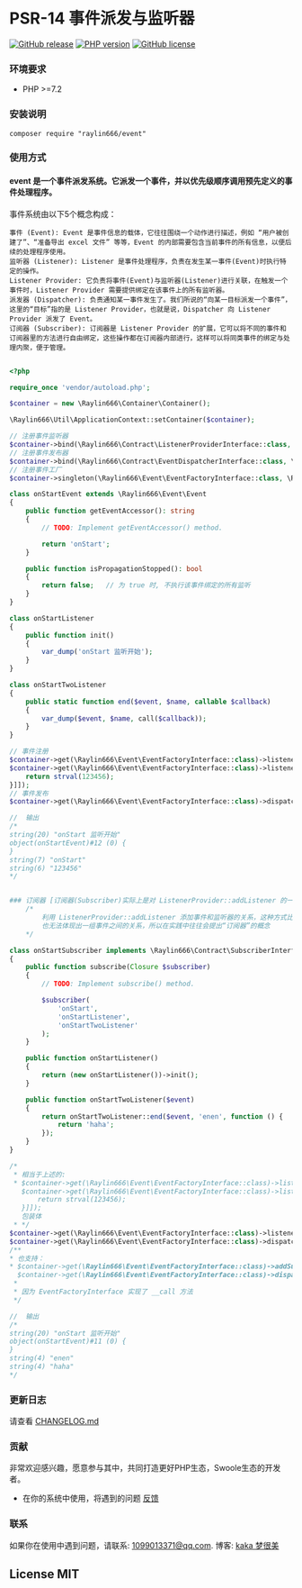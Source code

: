 # PSR-14 事件派发与监听器

[![GitHub release](https://img.shields.io/github/release/raylin666/event.svg)](https://github.com/raylin666/event/releases)
[![PHP version](https://img.shields.io/badge/php-%3E%207.2-orange.svg)](https://github.com/php/php-src)
[![GitHub license](https://img.shields.io/badge/license-MIT-blue.svg)](#LICENSE)

### 环境要求

* PHP >=7.2

### 安装说明

```
composer require "raylin666/event"
```

### 使用方式

#### event 是一个事件派发系统。它派发一个事件，并以优先级顺序调用预先定义的事件处理程序。

事件系统由以下5个概念构成：

    事件 (Event): Event 是事件信息的载体，它往往围绕一个动作进行描述，例如 “用户被创建了”、“准备导出 excel 文件” 等等，Event 的内部需要包含当前事件的所有信息，以便后续的处理程序使用。
    监听器 (Listener): Listener 是事件处理程序，负责在发生某一事件(Event)时执行特定的操作。
    Listener Provider: 它负责将事件(Event)与监听器(Listener)进行关联，在触发一个事件时，Listener Provider 需要提供绑定在该事件上的所有监听器。
    派发器 (Dispatcher): 负责通知某一事件发生了。我们所说的“向某一目标派发一个事件”，这里的“目标”指的是 Listener Provider，也就是说，Dispatcher 向 Listener Provider 派发了 Event。
    订阅器 (Subscriber): 订阅器是 Listener Provider 的扩展，它可以将不同的事件和订阅器里的方法进行自由绑定，这些操作都在订阅器内部进行，这样可以将同类事件的绑定与处理内聚，便于管理。

```php

<?php

require_once 'vendor/autoload.php';

$container = new \Raylin666\Container\Container();

\Raylin666\Util\ApplicationContext::setContainer($container);

// 注册事件监听器
$container->bind(\Raylin666\Contract\ListenerProviderInterface::class, \Raylin666\Event\ListenerProvider::class);
// 注册事件发布器
$container->bind(\Raylin666\Contract\EventDispatcherInterface::class, \Raylin666\Event\Dispatcher::class);
// 注册事件工厂
$container->singleton(\Raylin666\Event\EventFactoryInterface::class, \Raylin666\Event\EventFactory::class);

class onStartEvent extends \Raylin666\Event\Event
{
    public function getEventAccessor(): string
    {
        // TODO: Implement getEventAccessor() method.

        return 'onStart';
    }

    public function isPropagationStopped(): bool
    {
        return false;   // 为 true 时, 不执行该事件绑定的所有监听
    }
}

class onStartListener
{
    public function init()
    {
        var_dump('onStart 监听开始');
    }
}

class onStartTwoListener
{
    public static function end($event, $name, callable $callback)
    {
        var_dump($event, $name, call($callback));
    }
}

// 事件注册
$container->get(\Raylin666\Event\EventFactoryInterface::class)->listener()->addListener('onStart', ['onStartListener', 'init']);
$container->get(\Raylin666\Event\EventFactoryInterface::class)->listener()->addListener('onStart', ['onStartTwoListener', 'end', ['onStart', function () {
    return strval(123456);
}]]);
// 事件发布
$container->get(\Raylin666\Event\EventFactoryInterface::class)->dispatcher()->dispatch(new onStartEvent());

//  输出
/*
string(20) "onStart 监听开始"
object(onStartEvent)#12 (0) {
}
string(7) "onStart"
string(6) "123456"
*/


### 订阅器 [订阅器(Subscriber)实际上是对 ListenerProvider::addListener 的一种装饰]
    /* 
        利用 ListenerProvider::addListener 添加事件和监听器的关系，这种方式比较过程化，
        也无法体现出一组事件之间的关系，所以在实践中往往会提出“订阅器”的概念
    */

class onStartSubscriber implements \Raylin666\Contract\SubscriberInterface
{
    public function subscribe(Closure $subscriber)
    {
        // TODO: Implement subscribe() method.

        $subscriber(
            'onStart',
            'onStartListener',
            'onStartTwoListener'
        );
    }

    public function onStartListener()
    {
        return (new onStartListener())->init();
    }

    public function onStartTwoListener($event)
    {
        return onStartTwoListener::end($event, 'enen', function () {
            return 'haha';
        });
    }
}

/*
 * 相当于上述的:
 * $container->get(\Raylin666\Event\EventFactoryInterface::class)->listener()->addListener('onStart', ['onStartListener', 'init']);
   $container->get(\Raylin666\Event\EventFactoryInterface::class)->listener()->addListener('onStart', ['onStartTwoListener', 'end', ['onStart', function () {
       return strval(123456);
   }]]);
   包装体
 * */
$container->get(\Raylin666\Event\EventFactoryInterface::class)->listener()->addSubscriber(new onStartSubscriber());
$container->get(\Raylin666\Event\EventFactoryInterface::class)->dispatcher()->dispatch(new onStartEvent());
/**
* 也支持：
* $container->get(\Raylin666\Event\EventFactoryInterface::class)->addSubscriber(new onStartSubscriber());
  $container->get(\Raylin666\Event\EventFactoryInterface::class)->dispatch(new onStartEvent());
 * 
 * 因为 EventFactoryInterface 实现了 __call 方法
 */

//  输出
/*
string(20) "onStart 监听开始"
object(onStartEvent)#11 (0) {
}
string(4) "enen"
string(4) "haha"
*/

```

### 更新日志

请查看 [CHANGELOG.md](CHANGELOG.md)

### 贡献

非常欢迎感兴趣，愿意参与其中，共同打造更好PHP生态，Swoole生态的开发者。

* 在你的系统中使用，将遇到的问题 [反馈](https://github.com/raylin666/event-dispatcher/issues)

### 联系

如果你在使用中遇到问题，请联系: [1099013371@qq.com](mailto:1099013371@qq.com). 博客: [kaka 梦很美](http://www.ls331.com)

## License MIT
